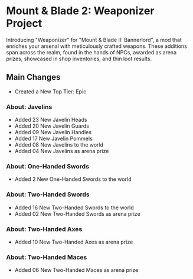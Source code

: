 # Mount & Blade 2: Weaponizer Project 
Introducing "Weaponizer" for "Mount & Blade II: Bannerlord", a mod that enriches your arsenal with meticulously crafted weapons. 
These additions span across the realm, found in the hands of NPCs, awarded as arena prizes, showcased in shop inventories, and thin loot results. 

## Main Changes ##
- Created a New Top Tier: Epic

### About: Javelins ###
- Added 23 New Javelin Heads
- Added 20 New Javelin Guards
- Added 09 New Javelin Handles
- Added 17 New Javelin Pommels
- Added 08 New Javelins to the world
- Added 04 New Javelins as arena prize

### About: One-Handed Swords ###
- Added 2 New One-Handed Swords to the world

### About: Two-Handed Swords ###
- Added 16 New Two-Handed Swords to the world
- Added 02 New Two-Handed Swords as arena prize

### About: Two-Handed Axes ###
- Added 10 New Two-Handed Axes as arena prize

### About: Two-Handed Maces ###
- Added 06 New Two-Handed Maces as arena prize